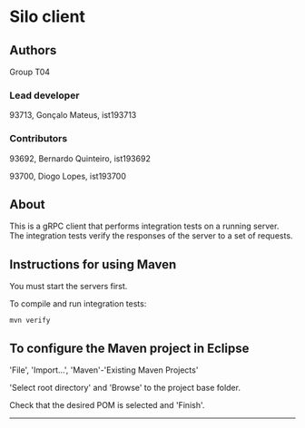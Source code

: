 # Silo client


## Authors

Group T04


### Lead developer 

93713, Gonçalo Mateus, ist193713


### Contributors

93692, Bernardo Quinteiro, ist193692

93700, Diogo Lopes, ist193700



## About

This is a gRPC client that performs integration tests on a running server.
The integration tests verify the responses of the server to a set of requests.


## Instructions for using Maven

You must start the servers first.

To compile and run integration tests:

```
mvn verify
```


## To configure the Maven project in Eclipse

'File', 'Import...', 'Maven'-'Existing Maven Projects'

'Select root directory' and 'Browse' to the project base folder.

Check that the desired POM is selected and 'Finish'.


----

